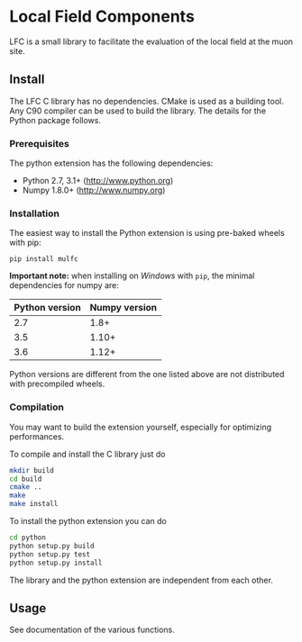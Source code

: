 Local Field Components
======================

LFC is a small library to facilitate the evaluation of the local field at the muon site. 


Install
-------

The LFC C library has no dependencies. CMake is used as a building tool.
Any C90 compiler can be used to build the library.
The details for the Python package follows.

### Prerequisites

The python extension has the following dependencies:

* Python 2.7, 3.1+      (http://www.python.org)
* Numpy 1.8.0+          (http://www.numpy.org)


### Installation

The easiest way to install the Python extension is using pre-baked
wheels with pip:

    pip install mulfc

**Important note:** when installing on *Windows* with `pip`, the minimal
dependencies for numpy are:

| Python version | Numpy version |
|----------------|---------------|
| 2.7            | 1.8+          |
| 3.5            | 1.10+         |
| 3.6            | 1.12+         |

Python versions are different from the one listed above are not
distributed with precompiled wheels.

### Compilation

You may want to build the extension yourself, especially for optimizing performances.

To compile and install the C library just do

```bash
mkdir build
cd build
cmake ..
make
make install
```

To install the python extension you can do

```bash
cd python
python setup.py build
python setup.py test
python setup.py install
```

The library and the python extension are independent from each other.

Usage
-----

See documentation of the various functions.
